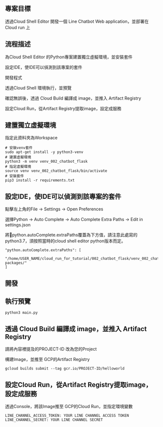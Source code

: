 

## 專案目標

透過Cloud Shell Editor  開發一個 Line Chatbot Web application，並部署在Cloud run 上

## 流程描述

為Cloud Shell Editor 的Python專案建置獨立虛擬環境，並安裝套件

設定IDE，使IDE可以偵測到該專案的套件

開發程式

透過Cloud Shell 環境執行，並預覽

確認無誤後，透過 Cloud Build 編譯成 image，並推入 Artifact Registry

設定Cloud Run，從Artifact Registry提取image，設定成服務

## 建置獨立虛擬環境

指定此資料夾為Workspace

```
# 安裝venv套件
sudo apt-get install -y python3-venv
# 建置虛擬環境
python3 -m venv venv_002_chatbot_flask
# 指定虛擬環境
source venv venv_002_chatbot_flask/bin/activate
# 安裝套件
pip3 install -r requirements.txt

```

## 設定IDE，使IDE可以偵測到該專案的套件

點擊左上角的File -> Settings -> Open Preferences

選擇Python -> Auto Complete -> Auto Complete Extra Paths -> Edit in settings.json

將python.autoComplete.extraPaths覆蓋為下方值，請注意此處寫的python3.7，須按照當時的cloud shell editor python版本而定。

```
"python.autoComplete.extraPaths": [
    "/home/USER_NAME/cloud_run_for_tutorial/002_chatbot_flask/venv_002_chatbot_flask/lib/python3.7/site-packages/"
]
```

## 開發

## 執行預覽

```
python3 main.py
```

## 透過 Cloud Build 編譯成 image，並推入 Artifact Registry

請將內容裡提及的PROJECT-ID 改為您的Project

構建Image，並推至 GCP的Artifact Registry
```
gcloud builds submit --tag gcr.io/PROJECT-ID/helloworld
```

## 設定Cloud Run，從Artifact Registry提取image，設定成服務

透過Console，將該Image推至 GCP的Cloud Run，並指定環境變數

```
LINE_CHANNEL_ACCESS_TOKEN: YOUR LINE CHANNEL ACCESS TOKEN
LINE_CHANNEL_SECRET: YOUR LINE CHANNEL SECRET
```